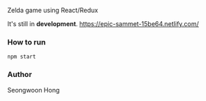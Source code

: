 Zelda game using React/Redux

It's still in <b>development</b>.
https://epic-sammet-15be64.netlify.com/

### How to run
```
npm start
```
### Author
Seongwoon Hong
